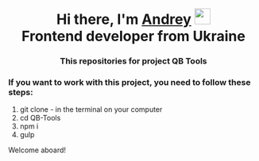<h1 align="center">
    Hi there, I'm 
    <a href="https://github.com/AnDrEyFuRsOvV" target="_blank">Andrey</a>
    <img src="https://github.com/blackcater/blackcater/raw/main/images/Hi.gif" height="32"/>
    <br>Frontend developer from Ukraine
</h1>
<h3 align="center">This repositories for project QB Tools</h3>
<h3>If you want to work with this project, you need to follow these steps:</h3>

<ol>
  <li>git clone - in the terminal on your computer</li>
  <li>cd QB-Tools</li>
  <li>npm i</li>
  <li>gulp</li>
</ol>

<p>Welcome aboard!</p>